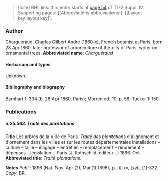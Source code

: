 > [!cite] BHL link: this entry starts at [page 54](https://www.biodiversitylibrary.org/page/33265731) of TL-2 Suppl. IV.
> Supporting pages: [[Abbreviations|abbreviations]], [[Layout key|layout key]].

### Author

Charguéraud, Charles Gilbert André (1860-x), French botanist at Paris, born 28 Apr 1860, later professor of arboriculture of the city of Paris, writer on ornamental trees. 
**Abbreviated name**: *Charguéraud*

#### Herbarium and types

Unknown.

#### Bibliography and biography

Barnhart 1: 334 (b. 28 Apr 1860, Paris); Morren ed. 10, p. 58; Tucker 1: 150.

### Publications

##### n.25.563. Traité des plantations

**Title**
Les arbres de la Ville de Paris. *Traité des plantations* d'alignement et d'ornement dans les villes et sur les routes départementales installations – culture – taille – élagage – entretien – remplacement – rendement – dépenses – législation... Paris (J. Rothschild, éditeur...) 1896. Oct.
**Abbreviated title**: *Traité plantations*.

**Notes**
*Publ*.: 1896 (Nat. Nov. Apr (2), Mai (1) 1896), p. \[i\]-xv, \[xvi\], \[1\]-332. *Copy*: BR.

